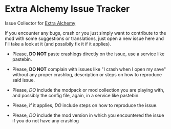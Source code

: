 # Extra Alchemy Issue Tracker
Issue Collector for [Extra Alchemy](https://minecraft.curseforge.com/projects/extra-alchemy)


If you encounter any bugs, crash or you just simply want to contribute to the mod with some suggestions or translations, just open a new issue here and I'll take a look at it (and possibily fix it if it applies).


- Please, **DO NOT** paste crashlogs directly on the issue, use a service like pastebin.

- Please, **DO NOT** complain with issues like "I crash when I open my save" without any proper crashlog, description or steps on how to reproduce said issue.

- Please, *DO* include the modpack or mod collection you are playing with, and possibly the config file, again, in a service like pastebin.

- Please, if it applies, *DO* include steps on how to reproduce the issue.

- Please, *DO* include the mod version in which you encountered the issue if you do not have any crashlog

